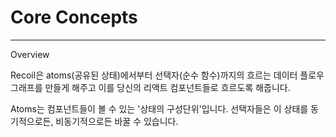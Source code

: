 # Core Concepts

---

Overview

Recoil은 atoms(공유된 상태)에서부터 선택자(순수 함수)까지의 흐르는 데이터 플로우 그래프를 만들게 해주고 이를 당신의 리액트 컴포넌트들로 흐르도록 해줍니다.

Atoms는 컴포넌트들이 볼 수 있는 '상태의 구성단위'입니다. 선택자들은 이 상태를 동기적으로든, 비동기적으로든 바꿀 수 있습니다.